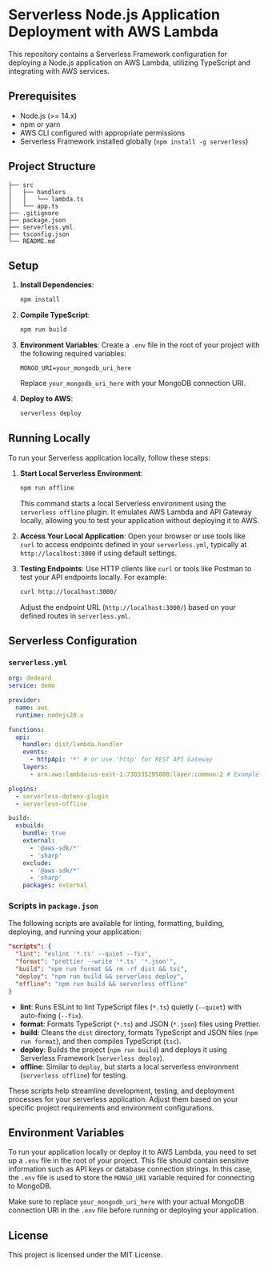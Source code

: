 # Serverless Node.js Application Deployment with AWS Lambda

This repository contains a Serverless Framework configuration for deploying a Node.js application on AWS Lambda, utilizing TypeScript and integrating with AWS services.

## Prerequisites

- Node.js (>= 14.x)
- npm or yarn
- AWS CLI configured with appropriate permissions
- Serverless Framework installed globally (`npm install -g serverless`)

## Project Structure

```
├── src
│   ├── handlers
│   │   └── lambda.ts
│   └── app.ts
├── .gitignore
├── package.json
├── serverless.yml
├── tsconfig.json
└── README.md
```

## Setup

1. **Install Dependencies**:

   ```bash
   npm install
   ```

2. **Compile TypeScript**:

   ```bash
   npm run build
   ```

3. **Environment Variables**:
   Create a `.env` file in the root of your project with the following required variables:

   ```
   MONGO_URI=your_mongodb_uri_here
   ```

   Replace `your_mongodb_uri_here` with your MongoDB connection URI.

4. **Deploy to AWS**:
   ```bash
   serverless deploy
   ```

## Running Locally

To run your Serverless application locally, follow these steps:

1. **Start Local Serverless Environment**:

   ```bash
   npm run offline
   ```

   This command starts a local Serverless environment using the `serverless offline` plugin. It emulates AWS Lambda and API Gateway locally, allowing you to test your application without deploying it to AWS.

2. **Access Your Local Application**:
   Open your browser or use tools like `curl` to access endpoints defined in your `serverless.yml`, typically at `http://localhost:3000` if using default settings.

3. **Testing Endpoints**:
   Use HTTP clients like `curl` or tools like Postman to test your API endpoints locally. For example:

   ```bash
   curl http://localhost:3000/
   ```

   Adjust the endpoint URL (`http://localhost:3000/`) based on your defined routes in `serverless.yml`.

## Serverless Configuration

### `serverless.yml`

```yaml
org: dedeard
service: demo

provider:
  name: aws
  runtime: nodejs20.x

functions:
  api:
    handler: dist/lambda.handler
    events:
      - httpApi: '*' # or use 'http' for REST API Gateway
    layers:
      - arn:aws:lambda:us-east-1:730335295088:layer:common:2 # Example layer ARN

plugins:
  - serverless-dotenv-plugin
  - serverless-offline

build:
  esbuild:
    bundle: true
    external:
      - '@aws-sdk/*'
      - 'sharp'
    exclude:
      - '@aws-sdk/*'
      - 'sharp'
    packages: external
```

### Scripts in `package.json`

The following scripts are available for linting, formatting, building, deploying, and running your application:

```json
"scripts": {
  "lint": "eslint '*.ts' --quiet --fix",
  "format": "prettier --write '*.ts' '*.json'",
  "build": "npm run format && rm -rf dist && tsc",
  "deploy": "npm run build && serverless deploy",
  "offline": "npm run build && serverless offline"
}
```

- **lint**: Runs ESLint to lint TypeScript files (`*.ts`) quietly (`--quiet`) with auto-fixing (`--fix`).
- **format**: Formats TypeScript (`*.ts`) and JSON (`*.json`) files using Prettier.
- **build**: Cleans the `dist` directory, formats TypeScript and JSON files (`npm run format`), and then compiles TypeScript (`tsc`).
- **deploy**: Builds the project (`npm run build`) and deploys it using Serverless Framework (`serverless deploy`).
- **offline**: Similar to `deploy`, but starts a local serverless environment (`serverless offline`) for testing.

These scripts help streamline development, testing, and deployment processes for your serverless application. Adjust them based on your specific project requirements and environment configurations.

## Environment Variables

To run your application locally or deploy it to AWS Lambda, you need to set up a `.env` file in the root of your project. This file should contain sensitive information such as API keys or database connection strings. In this case, the `.env` file is used to store the `MONGO_URI` variable required for connecting to MongoDB.

Make sure to replace `your_mongodb_uri_here` with your actual MongoDB connection URI in the `.env` file before running or deploying your application.

## License

This project is licensed under the MIT License.
